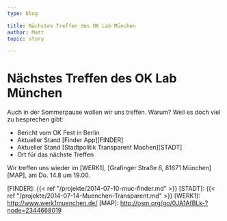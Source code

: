 ```yaml
---
type: blog

title: Nächstes Treffen des OK Lab München
author: Matt
topic: story

---
```


# Nächstes Treffen des OK Lab München

Auch in der Sommerpause wollen wir uns treffen. Warum? Weil es doch viel zu besprechen gibt:

  * Bericht vom OK Fest in Berlin
  * Aktueller Stand [Finder App][FINDER]
  * Aktueller Stand [Stadtpolitik Transparent Machen][STADT]
  * Ort für das nächste Treffen

Wir treffen uns wieder im [WERK1], [Grafinger Straße 6, 81671 München][MAP], am Do. 14.8 um 19.00.

[FINDER]: {{< ref "/projekte/2014-07-10-muc-finder.md" >}}
[STADT]: {{< ref "/projekte/2014-07-14-Muenchen-Transparent.md" >}}
[WERK1]: http://www.werk1muenchen.de/
[MAP]: http://osm.org/go/0JA1AfBLk-?node=2344668019
